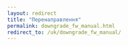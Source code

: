 ```yaml
---
layout: redirect
title: "Перенаправлення"
permalink: downgrade_fw_manual.html
redirect_to: /uk/downgrade_fw_manual/
---
```

